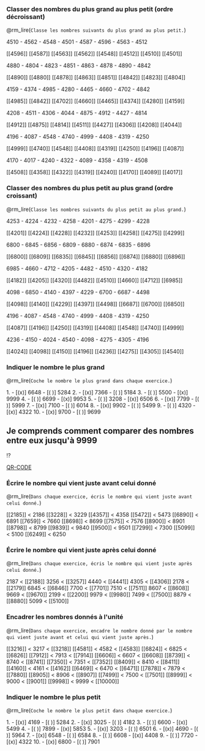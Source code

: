 ### Classer des nombres du plus grand au plus petit (ordre décroissant)

@rm_lire(`Classe les nombres suivants du plus grand au plus petit.`)

<exercice>
<!-- class="calcul centrer"  -->
4510 - 4562 - 4548 - 4501 - 4587 - 4596 - 4563 - 4512

<!-- class="centrer" --> 
[[4596]] 
[[4587]] 
[[4563]] 
[[4562]] 
[[4548]] 
[[4512]] 
[[4510]] 
[[4501]] 
</exercice>

<exercice>
<!-- class="calcul centrer"  -->
4880 - 4804 - 4823 - 4851 - 4863 - 4878 - 4890 - 4842

<!-- class="centrer"  -->
[[4890]] 
[[4880]] 
[[4878]] 
[[4863]] 
[[4851]] 
[[4842]] 
[[4823]] 
[[4804]] 
</exercice>

<exercice>
<!-- class="calcul centrer"  -->
4159 - 4374 - 4985 - 4280 - 4465 - 4660 - 4702 - 4842

<!-- class="centrer"  -->
[[4985]] 
[[4842]] 
[[4702]]
[[4660]]
[[4465]]
[[4374]]
[[4280]]
[[4159]]
</exercice>

<exercice>
<!-- class="calcul centrer"  -->
4208 - 4511 - 4306 - 4044 - 4875 - 4912 - 4427 - 4814

<!-- class="centrer"  -->
[[4912]] 
[[4875]] 
[[4814]]
[[4511]]
[[4427]]
[[4306]]
[[4208]]
[[4044]]
</exercice>

<exercice>
<!-- class="calcul centrer"  -->
4196 - 4087 - 4548 - 4740 - 4999 - 4408 - 4319 - 4250

<!-- class="centrer"  -->
[[4999]] 
[[4740]] 
[[4548]]
[[4408]]
[[4319]]
[[4250]]
[[4196]]
[[4087]]
</exercice>

<exercice>
<!-- class="calcul centrer"  -->
4170 - 4017 - 4240 - 4322 - 4089 - 4358 - 4319 - 4508

<!-- class="centrer"  -->
[[4508]] 
[[4358]] 
[[4322]]
[[4319]]
[[4240]]
[[4170]]
[[4089]]
[[4017]]
</exercice>

### Classer des nombres du plus petit au plus grand (ordre croissant)

@rm_lire(`Classe les nombres suivants du plus petit au plus grand.`)

<exercice>
<!-- class="calcul centrer"  -->
4253 - 4224 - 4232 - 4258 - 4201 - 4275 - 4299 - 4228

<!-- class="centrer"  -->
[[4201]] 
[[4224]] 
[[4228]]
[[4232]]
[[4253]]
[[4258]]
[[4275]]
[[4299]]
</exercice>

<exercice>
<!-- class="calcul centrer"  -->
6800 - 6845 - 6856 - 6809 - 6880 - 6874 - 6835 - 6896

<!-- class="centrer"  -->
[[6800]] 
[[6809]] 
[[6835]]
[[6845]]
[[6856]]
[[6874]]
[[6880]]
[[6896]]
</exercice>

<exercice>
<!-- class="calcul centrer"  -->
6985 - 4660 - 4712 - 4205 - 4482 - 4510 - 4320 - 4182

<!-- class="centrer"  -->
[[4182]] 
[[4205]] 
[[4320]]
[[4482]]
[[4510]]
[[4660]]
[[4712]]
[[6985]]
</exercice>

<exercice>
<!-- class="calcul centrer"  -->
4098 - 6850 - 4140 - 4397 - 4229 - 6700 - 6687 - 4498

<!-- class="centrer"  -->
[[4098]] 
[[4140]] 
[[4229]]
[[4397]]
[[4498]]
[[6687]]
[[6700]]
[[6850]]
</exercice>

<exercice>
<!-- class="calcul centrer"  -->
4196 - 4087 - 4548 - 4740 - 4999 - 4408 - 4319 - 4250

<!-- class="centrer"  -->
[[4087]] 
[[4196]] 
[[4250]]
[[4319]]
[[4408]]
[[4548]]
[[4740]]
[[4999]]
</exercice>

<exercice>
<!-- class="calcul centrer"  -->
4236 - 4150 - 4024 - 4540 - 4098 - 4275 - 4305 - 4196

<!-- class="centrer"  -->
[[4024]] 
[[4098]] 
[[4150]]
[[4196]]
[[4236]]
[[4275]]
[[4305]]
[[4540]]
</exercice>

### Indiquer le nombre le plus grand
@rm_lire(`Coche le nombre le plus grand dans chaque exercice.`)

<exercice>
1. 
- [(x)] 6648
- [( )] 5284
</exercice>

<exercice>
2. 
- [(x)] 7366
- [( )] 5184
</exercice>

<exercice>
3. 
- [( )] 5500
- [(x)] 9999
</exercice>

<exercice>
4. 
- [( )] 6699
- [(x)] 9953
</exercice>

<exercice>
5. 
- [( )] 3208
- [(x)] 6506
</exercice>

<exercice>
6. 
- [(x)] 7799
- [( )] 5999
</exercice>

<exercice>
7. 
- [(x)] 7100
- [( )] 6014
</exercice>

<exercice>
8. 
- [(x)] 9902
- [( )] 5499
</exercice>

<exercice>
9. 
- [( )] 4320
- [(x)] 4322
</exercice>

<exercice>
10. 
- [(x)] 9700
- [( )] 9699
</exercice>

## Je comprends comment comparer des nombres entre eux jusqu'à 9999

!?[](https://www.youtube.com/watch?v=FV-uBVGKIbI)

<!-- class="qr_150" -->
[QR-CODE](https://www.youtube.com/watch?v=FV-uBVGKIbI)

### Écrire le nombre qui vient juste avant celui donné

@rm_lire(`Dans chaque exercice, écris le nombre qui vient juste avant celui donné.`)

<exercice>
<!-- class="calcul"  -->
[[2185]] 
< 2186
</exercice>

<exercice>
<!-- class="calcul"  -->
[[3228]]  
< 3229
</exercice>

<exercice>
<!-- class="calcul"  -->
[[4357]]  
< 4358
</exercice>

<exercice>
<!-- class="calcul"  -->
[[5472]]  
< 5473
</exercice>

<exercice>
<!-- class="calcul"  -->
[[6890]] 
< 6891
</exercice>

<exercice>
<!-- class="calcul"  -->
[[7659]] 
< 7660
</exercice>

<exercice>
<!-- class="calcul"  -->
[[8698]] 
< 8699
</exercice>

<exercice>
<!-- class="calcul"  -->
[[7575]] 
< 7576
</exercice>

<exercice>
<!-- class="calcul"  -->
[[8900]] 
< 8901
</exercice>

<exercice>
<!-- class="calcul"  -->
[[8798]] 
< 8799
</exercice>

<exercice>
<!-- class="calcul"  -->
[[9839]] 
< 9840
</exercice>

<exercice>
<!-- class="calcul"  -->
[[9500]] 
< 9501
</exercice>

<exercice>
<!-- class="calcul"  -->
[[7299]] 
< 7300
</exercice>

<exercice>
<!-- class="calcul"  -->
[[5099]] 
< 5100
</exercice>

<exercice>
<!-- class="calcul"  -->
[[6249]] 
< 6250
</exercice>

### Écrire le nombre qui vient juste après celui donné

@rm_lire(`Dans chaque exercice, écris le nombre qui vient juste après celui donné.`)

<exercice>
<!-- class="calcul"  -->
2187 < [[2188]]
</exercice>

<exercice>
<!-- class="calcul"  -->
3256 < [[3257]]
</exercice>

<exercice>
<!-- class="calcul"  -->
4440 < [[4441]]
</exercice>

<exercice>
<!-- class="calcul"  -->
4305 < [[4306]]
</exercice>

<exercice>
<!-- class="calcul"  -->
2178 < [[2179]]
</exercice>

<exercice>
<!-- class="calcul"  -->
6845 < [[6846]]
</exercice>

<exercice>
<!-- class="calcul"  -->
7700 < [[7701]]
</exercice>

<exercice>
<!-- class="calcul"  -->
7510 < [[7511]]
</exercice>

<exercice>
<!-- class="calcul"  -->
8607 < [[8608]]
</exercice>

<exercice>
<!-- class="calcul"  -->
9669 < [[9670]]
</exercice>

<exercice>
<!-- class="calcul"  -->
2199 < [[2200]]
</exercice>

<exercice>
<!-- class="calcul"  -->
9979 < [[9980]]
</exercice>

<exercice>
<!-- class="calcul"  -->
7499 < [[7500]]
</exercice>

<exercice>
<!-- class="calcul"  -->
8879 < [[8880]]
</exercice>

<exercice>
<!-- class="calcul"  -->
5099 < [[5100]]
</exercice>

### Encadrer les nombres donnés à l'unité

@rm_lire(`Dans chaque exercice, encadre le nombre donné par le nombre qui vient juste avant et celui qui vient juste après.`)

<exercice>
<!-- class="calcul"  -->
[[3216]] < 3217 < [[3218]]
</exercice>

<exercice>
<!-- class="calcul"  -->
[[4581]] < 4582 < [[4583]]
</exercice>

<exercice>
<!-- class="calcul"  -->
[[6824]] < 6825 < [[6826]]
</exercice>

<exercice>
<!-- class="calcul"  -->
[[7912]] < 7913 < [[7914]]
</exercice>

<exercice>
<!-- class="calcul"  -->
[[6606]] < 6607 < [[6608]]
</exercice>

<exercice>
<!-- class="calcul"  -->
[[8739]] < 8740 < [[8741]]
</exercice>

<exercice>
<!-- class="calcul"  -->
[[7350]] < 7351 < [[7352]]
</exercice>

<exercice>
<!-- class="calcul"  -->
[[8409]] < 8410 < [[8411]]
</exercice>

<exercice>
<!-- class="calcul"  -->
[[4160]] < 4161 < [[4162]]
</exercice>

<exercice>
<!-- class="calcul"  -->
[[6469]] < 6470 < [[6471]]
</exercice>

<exercice>
<!-- class="calcul"  -->
[[7878]] < 7879 < [[7880]]
</exercice>

<exercice>
<!-- class="calcul"  -->
[[8905]] < 8906 < [[8907]]
</exercice>

<exercice>
<!-- class="calcul"  -->
[[7499]] < 7500 < [[7501]]
</exercice>

<exercice>
<!-- class="calcul"  -->
[[8999]] < 9000 < [[9001]]
</exercice>

<exercice>
<!-- class="calcul"  -->
[[9998]] < 9999 < [[10000]]
</exercice>

### Indiquer le nombre le plus petit

@rm_lire(`Coche le nombre le plus petit dans chaque exercice.`)

<exercice>
1. 
- [(x)] 4169
- [( )] 5284
</exercice>

<exercice>
2. 
- [(x)] 3025
- [( )] 4182
</exercice>

<exercice>
3. 
- [( )] 6600
- [(x)] 5499
</exercice>

<exercice>
4. 
- [( )] 7899
- [(x)] 5853
</exercice>

<exercice>
5. 
- [(x)] 3203
- [( )] 6501
</exercice>

<exercice>
6. 
- [(x)] 4690
- [( )] 5964
</exercice>

<exercice>
7. 
- [(x)] 6548
- [( )] 6584
</exercice>

<exercice>
8. 
- [( )] 6608
- [(x)] 4408
</exercice>

<exercice>
9. 
- [( )] 7720
- [(x)] 4322
</exercice>

<exercice>
10. 
- [(x)] 6800
- [( )] 7901
</exercice>
